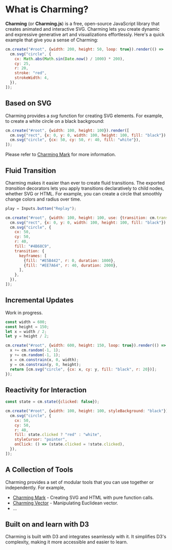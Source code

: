 # What is Charming?

**Charming** (or **Charming.js**) is a free, open-source JavaScript library that creates animated and interactive SVG. Charming lets you create dynamic and expressive generative art and visualizations effortlessly. Here's a quick example that give you a sense of Charming:

```js eval t=module
cm.create("#root", {width: 200, height: 50, loop: true}).render(() => [
  cm.svg("circle", {
    cx: Math.abs(Math.sin(Date.now() / 1000) * 200),
    cy: 25,
    r: 20,
    stroke: "red",
    strokeWidth: 4,
  }),
]);
```

## Based on SVG

Charming provides a _svg_ function for creating SVG elements. For example, to create a white circle on a black background:

```js eval t=module
cm.create("#root", {width: 100, height: 100}).render([
  cm.svg("rect", {x: 0, y: 0, width: 100, height: 100, fill: "black"}),
  cm.svg("circle", {cx: 50, cy: 50, r: 40, fill: "white"}),
]);
```

Please refer to [Charming Mark](/docs/charming-mark) for more information.

## Fluid Transition

Charming makes it easier than ever to create fluid transitions. The exported _transition_ decorators lets you apply transitions declaratively to child nodes, whether SVG or HTML. For example, you can create a circle that smoothly change colors and radius over time.

```js eval code=false
play = Inputs.button("Replay");
```

```js eval t=module,replayable
cm.create("#root", {width: 100, height: 100, use: {transition: cm.transition}}).render([
  cm.svg("rect", {x: 0, y: 0, width: 100, height: 100, fill: "black"}),
  cm.svg("circle", {
    cx: 50,
    cy: 50,
    r: 40,
    fill: "#4B68C9",
    transition: {
      keyframes: [
        {fill: "#E5B442", r: 0, duration: 1000},
        {fill: "#EE7A64", r: 40, duration: 2000},
      ],
    },
  }),
]);
```

## Incremental Updates

Work in progress.

```js eval t=module
const width = 600;
const height = 150;
let x = width / 2;
let y = height / 2;

cm.create("#root", {width: 600, height: 150, loop: true}).render(() => {
  x += cm.random(-1, 1);
  y += cm.random(-1, 1);
  x = cm.constrain(x, 0, width);
  y = cm.constrain(y, 0, height);
  return [cm.svg("circle", {cx: x, cy: y, fill: "black", r: 20})];
});
```

## Reactivity for Interaction

```js eval t=module
const state = cm.state({clicked: false});

cm.create("#root", {width: 100, height: 100, styleBackground: "black"}).render(() => [
  cm.svg("circle", {
    cx: 50,
    cy: 50,
    r: 40,
    fill: state.clicked ? "red" : "white",
    styleCursor: "pointer",
    onClick: () => (state.clicked = !state.clicked),
  }),
]);
```

## A Collection of Tools

Charming provides a set of modular tools that you can use together or independently. For example,

- [Charming Mark](/docs/charming-mark) - Creating SVG and HTML with pure function calls.
- [Charming Vector](/docs/charming-vector) - Manipulating Euclidean vector.
- ...

## Built on and learn with D3

Charming is built with D3 and integrates seamlessly with it. It simplifies D3's complexity, making it more accessible and easier to learn.
